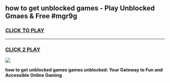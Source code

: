 
## how to get unblocked games - Play Unblocked Gmaes & Free #mgr9g
<h3>
<a href="https://news.freeplayer.one?title=how_to_get_unblocked_games&ref=24F">CLICK TO PLAY</a></h3>
<hr>

<h3>
<a href="https://news.freeplayer.one?title=how_to_get_unblocked_games&ref=24F">CLICK 2 PLAY</a>
  
</h3>

<a href="https://news.freeplayer.one?title=how_to_get_unblocked_games&ref=24F/"><img src="https://clearcache.store/games.png"></a>


**how to get unblocked games games unblocked: Your Gateway to Fun and Accessible Online Gaming**
